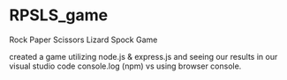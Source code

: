 # RPSLS_game
Rock Paper Scissors Lizard Spock Game

created a game utilizing node.js & express.js and seeing our results in our visual studio code console.log (npm) vs using browser console.

